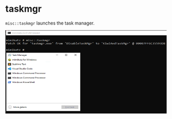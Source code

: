 # taskmgr

`misc::taskmgr` launches the task manager.

![Task Manager](../../../.gitbook/assets/1.PNG)

